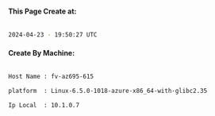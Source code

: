 
   
#### This Page Create at:

```bash

2024-04-23 - 19:50:27 UTC

```

#### Create By Machine:

```bash

Host Name : fv-az695-615

platform  : Linux-6.5.0-1018-azure-x86_64-with-glibc2.35

Ip Local  : 10.1.0.7

```

